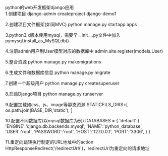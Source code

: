 python的web开发框架django应用<br>
1.创建项目
django-admin createproject django-demo1

2.创建项目文件框架(如同MVC)
python manage.py startapp apps

3.python3.x版本使用mysql，需要早__init__.py文件中加入
pymysql.install_as_MySQLdb()

4.注册admin用户到User模型对应的数据库中
admin.site.register(models.User)

5.整合资源
python manage.py makemigrations

6.生成文件和数据库信息
python manage.py migrate

7.创建一个超级用户
python manage.py createsuperuser

8.启动Django项目
python manage.py runserver

9.配置加载如css、js、image等静态资源
STATICFILS_DIRS=[
    os.path.join(BASE_DIR,'static'),
]

10.配置不同数据库(以mysql数据库为例)
DATABASES = {
    'default':{
        'ENGINE':'django.db.backends.mysql',
        'NAME':'python_database',
        'USER':'root',
        'PASSWORD':'root',
        'HOST':'127.0.0.1',
        'PORT':'3306',
    }
}

11.重定向跳转执行制定的URL地址中的action
HttpResponseRedirect('/redirectUrl/')，redirectUrl为重定向的请求地址
